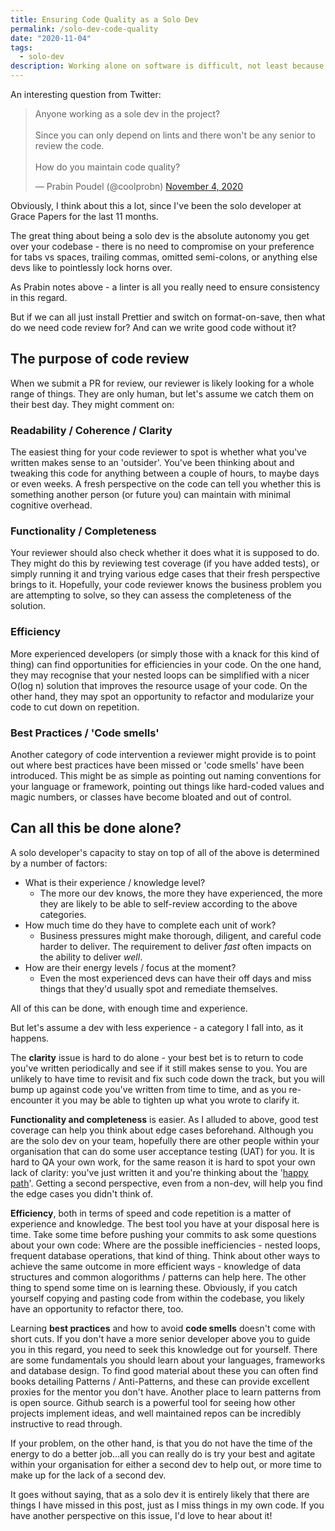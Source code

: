 ```yaml
---
title: Ensuring Code Quality as a Solo Dev
permalink: /solo-dev-code-quality
date: "2020-11-04"
tags:
  - solo-dev
description: Working alone on software is difficult, not least because you miss out on code review and other devs to bounce off. Here is how a solo developer can thrive!
---
```


An interesting question from Twitter:

<blockquote class="twitter-tweet"><p lang="en" dir="ltr">Anyone working as a sole dev in the project? <br><br>Since you can only depend on lints and there won&#39;t be any senior to review the code.<br><br>How do you maintain code quality?</p>&mdash; Prabin Poudel (@coolprobn) <a href="https://twitter.com/coolprobn/status/1323864098770092033?ref_src=twsrc%5Etfw">November 4, 2020</a></blockquote> <script async src="https://platform.twitter.com/widgets.js" charset="utf-8"></script>

Obviously, I think about this a lot, since I've been the solo developer at Grace Papers for the last 11 months.

The great thing about being a solo dev is the absolute autonomy you get over your codebase - there is no need to compromise on your preference for tabs vs spaces, trailing commas, omitted semi-colons, or anything else devs like to pointlessly lock horns over.

As Prabin notes above - a linter is all you really need to ensure consistency in this regard.

But if we can all just install Prettier and switch on format-on-save, then what do we need code review for? And can we write good code without it?

## The purpose of code review

When we submit a PR for review, our reviewer is likely looking for a whole range of things. They are only human, but let's assume we catch them on their best day. They might comment on:

### Readability / Coherence / Clarity

The easiest thing for your code reviewer to spot is whether what you've written makes sense to an 'outsider'. You've been thinking about and tweaking this code for anything between a couple of hours, to maybe days or even weeks. A fresh perspective on the code can tell you whether this is something another person (or future you) can maintain with minimal cognitive overhead.

### Functionality / Completeness

Your reviewer should also check whether it does what it is supposed to do. They might do this by reviewing test coverage (if you have added tests), or simply running it and trying various edge cases that their fresh perspective brings to it. Hopefully, your code reviewer knows the business problem you are attempting to solve, so they can assess the completeness of the solution.

### Efficiency

More experienced developers (or simply those with a knack for this kind of thing) can find opportunities for efficiencies in your code. On the one hand, they may recognise that your nested loops can be simplified with a nicer O(log n) solution that improves the resource usage of your code. On the other hand, they may spot an opportunity to refactor and modularize your code to cut down on repetition.

### Best Practices / 'Code smells'

Another category of code intervention a reviewer might provide is to point out where best practices have been missed or 'code smells' have been introduced. This might be as simple as pointing out naming conventions for your language or framework, pointing out things like hard-coded values and magic numbers, or classes have become bloated and out of control.

## Can all this be done alone?

A solo developer's capacity to stay on top of all of the above is determined by a number of factors:

- What is their experience / knowledge level?
  - The more our dev knows, the more they have experienced, the more they are likely to be able to self-review according to the above categories.
- How much time do they have to complete each unit of work?
  - Business pressures might make thorough, diligent, and careful code harder to deliver. The requirement to deliver _fast_ often impacts on the ability to deliver _well_.
- How are their energy levels / focus at the moment?
  - Even the most experienced devs can have their off days and miss things that they'd usually spot and remediate themselves.

All of this can be done, with enough time and experience.

But let's assume a dev with less experience - a category I fall into, as it happens.

The **clarity** issue is hard to do alone - your best bet is to return to code you've written periodically and see if it still makes sense to you. You are unlikely to have time to revisit and fix such code down the track, but you will bump up against code you've written from time to time, and as you re-encounter it you may be able to tighten up what you wrote to clarify it.

**Functionality and completeness** is easier. As I alluded to above, good test coverage can help you think about edge cases beforehand. Although you are the solo dev on your team, hopefully there are other people within your organisation that can do some user acceptance testing (UAT) for you. It is hard to QA your own work, for the same reason it is hard to spot your own lack of clarity: you've just written it and you're thinking about the '[happy path](https://en.wikipedia.org/wiki/Happy_path)'. Getting a second perspective, even from a non-dev, will help you find the edge cases you didn't think of.

**Efficiency**, both in terms of speed and code repetition is a matter of experience and knowledge. The best tool you have at your disposal here is time. Take some time before pushing your commits to ask some questions about your own code: Where are the possible inefficiencies - nested loops, frequent database operations, that kind of thing. Think about other ways to achieve the same outcome in more efficient ways - knowledge of data structures and common alogorithms / patterns can help here. The other thing to spend some time on is learning these. Obviously, if you catch yourself copying and pasting code from within the codebase, you likely have an opportunity to refactor there, too.

Learning **best practices** and how to avoid **code smells** doesn't come with short cuts. If you don't have a more senior developer above you to guide you in this regard, you need to seek this knowledge out for yourself. There are some fundamentals you should learn about your languages, frameworks and database design. To find good material about these you can often find books detailing Patterns / Anti-Patterns, and these can provide excellent proxies for the mentor you don't have. Another place to learn patterns from is open source. Github search is a powerful tool for seeing how other projects implement ideas, and well maintained repos can be incredibly instructive to read through.

If your problem, on the other hand, is that you do not have the time of the energy to do a better job...all you can really do is try your best and agitate within your organisation for either a second dev to help out, or more time to make up for the lack of a second dev.

It goes without saying, that as a solo dev it is entirely likely that there are things I have missed in this post, just as I miss things in my own code. If you have another perspective on this issue, I'd love to hear about it!

